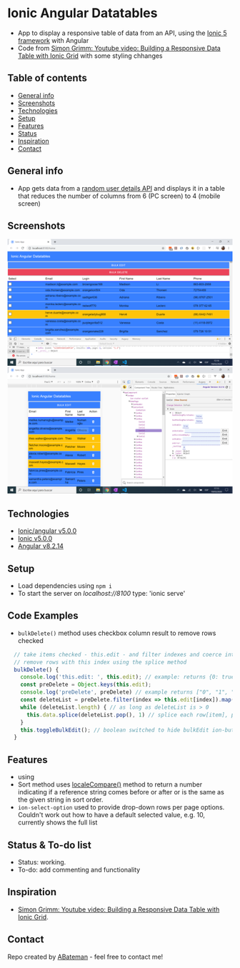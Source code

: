 # Ionic Angular Datatables

* App to display a responsive table of data from an API, using the [Ionic 5 framework](https://ionicframework.com/docs) with Angular
* Code from [Simon Grimm: Youtube video: Building a Responsive Data Table with Ionic Grid](https://www.youtube.com/watch?v=5xQlIYHgesg&t=5s) with some styling chhanges

## Table of contents

* [General info](#general-info)
* [Screenshots](#screenshots)
* [Technologies](#technologies)
* [Setup](#setup)
* [Features](#features)
* [Status](#status)
* [Inspiration](#inspiration)
* [Contact](#contact)

## General info

* App gets data from a [random user details API](https://randomuser.me/) and displays it in a table that reduces the number of columns from 6 (PC screen) to 4 (mobile screen) 

## Screenshots

![screen print](./img/table.png)
![screen print](./img/mobile.png)

## Technologies

* [Ionic/angular v5.0.0](https://ionicframework.com/)
* [Ionic v5.0.0](https://ionicframework.com/)
* [Angular v8.2.14](https://angular.io/)

## Setup

* Load dependencies using `npm i`
* To start the server on _localhost://8100_ type: 'ionic serve'

## Code Examples

* `bulkDelete()` method uses checkbox column result to remove rows checked

```typescript
  // take items checked - this.edit - and filter indexes and coerce into a number
  // remove rows with this index using the splice method
  bulkDelete() {
    console.log('this.edit: ', this.edit); // example: returns {0: true, 1: true, 2: true}
    const preDelete = Object.keys(this.edit);
    console.log('preDelete', preDelete) // example returns ["0", "1", "2"] - array of strings
    const deleteList = preDelete.filter(index => this.edit[index]).map(key => +key); // [0, 1, 2]
    while (deleteList.length) { // as long as deleteList is > 0 
      this.data.splice(deleteList.pop(), 1) // splice each row[item], pop deleteList down each time
    }
    this.toggleBulkEdit(); // boolean switched to hide bulkEdit ion-button once complete
  }

```
## Features

*  using 
* Sort method uses [localeCompare()](https://developer.mozilla.org/en-US/docs/Web/JavaScript/Reference/Global_Objects/String/localeCompare) method to return a number indicating if a reference string comes before or after or is the same as the given string in sort order.
* `ion-select-option` used to provide drop-down rows per page options. Couldn't work out how to have a default selected value, e.g. 10, currently shows the full list

## Status & To-do list

* Status: working.
* To-do: add commenting and functionality

## Inspiration

* [Simon Grimm: Youtube video: Building a Responsive Data Table with Ionic Grid](https://www.youtube.com/watch?v=5xQlIYHgesg&t=5s).

## Contact

Repo created by [ABateman](https://www.andrewbateman.org) - feel free to contact me!
